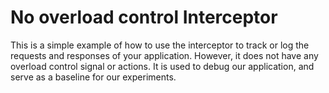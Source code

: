 # No overload control Interceptor

This is a simple example of how to use the interceptor to track or log the requests and responses of your application. However, it does not have any overload control signal or actions. It is used to debug our application, and serve as a baseline for our experiments.